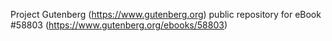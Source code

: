 Project Gutenberg (https://www.gutenberg.org) public repository for
eBook #58803 (https://www.gutenberg.org/ebooks/58803)
